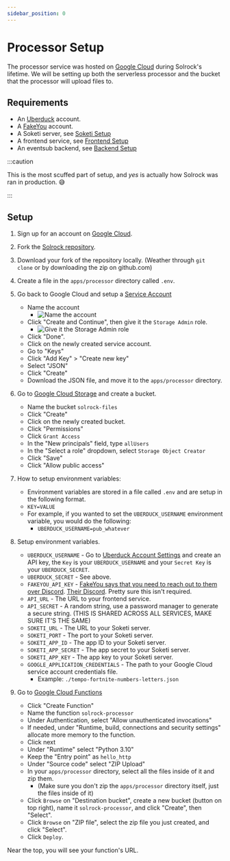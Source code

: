 ```yaml
---
sidebar_position: 0
---
```


# Processor Setup

The processor service was hosted on [Google Cloud](https://console.cloud.google.com/) during Solrock's lifetime. We will be setting up both the serverless processor and
the bucket that the processor will upload files to.

## Requirements

-   An [Uberduck](https://auth.uberduck.ai/en/signup) account.
-   A [FakeYou](https://fakeyou.com/signup) account.
-   A Soketi server, see [Soketi Setup](./Soketi-setup)
-   A frontend service, see [Frontend Setup](./frontend-setup)
-   An eventsub backend, see [Backend Setup](./backend-setup)

:::caution

This is the most scuffed part of setup, and _yes_ is actually how Solrock was ran in production. 😅

:::

## Setup

1. Sign up for an account on [Google Cloud](https://console.cloud.google.com/).
1. Fork the [Solrock repository](https://github.com/mmattDonk/AI-TTS-Donations/fork).
1. Download your fork of the repository locally. (Weather through `git clone` or by downloading the zip on github.com)
1. Create a file in the `apps/processor` directory called `.env`.
1. Go back to Google Cloud and setup a [Service Account](https://console.cloud.google.com/projectselector2/iam-admin/serviceaccounts?supportedpurview=project)

    - Name the account
        - ![Name the account](/img/screenshots/processor-setup/s1.png)
    - Click "Create and Continue", then give it the `Storage Admin` role.
        - ![Give it the Storage Admin role](/img/screenshots/processor-setup/s2.png)
    - Click "Done".
    - Click on the newly created service account.
    - Go to "Keys"
    - Click "Add Key" > "Create new key"
    - Select "JSON"
    - Click "Create"
    - Download the JSON file, and move it to the `apps/processor` directory.

1. Go to [Google Cloud Storage](https://console.cloud.google.com/storage/browser) and create a bucket.
    - Name the bucket `solrock-files`
    - Click "Create"
    - Click on the newly created bucket.
    - Click "Permissions"
    - Click `Grant Access`
    - In the "New principals" field, type `allUsers`
    - In the "Select a role" dropdown, select `Storage Object Creator`
    - Click "Save"
    - Click "Allow public access"
1. How to setup environment variables:
    - Environment variables are stored in a file called `.env` and are setup in the following format.
    - `KEY=VALUE`
    - For example, if you wanted to set the `UBERDUCK_USERNAME` environment variable, you would do the following:
        - `UBERDUCK_USERNAME=pub_whatever`
1. Setup environment variables.

    - `UBERDUCK_USERNAME` - Go to [Uberduck Account Settings](https://app.uberduck.ai/settings) and create an API key, the `Key` is your `UBERDUCK_USERNAME` and your
      `Secret Key` is your `UBERDUCK_SECRET`.
    - `UBERDUCK_SECRET` - See above.
    - `FAKEYOU_API_KEY` - [FakeYou says that you need to reach out to them over Discord](https://docs.fakeyou.com/#/). [Their Discord](https://discord.gg/H72KFXm). Pretty
      sure this isn't required.
    - `API_URL` - The URL to your frontend service.
    - `API_SECRET` - A random string, use a password manager to generate a secure string. (THIS IS SHARED ACROSS ALL SERVICES, MAKE SURE IT'S THE SAME)
    - `SOKETI_URL` - The URL to your Soketi server.
    - `SOKETI_PORT` - The port to your Soketi server.
    - `SOKETI_APP_ID` - The app ID to your Soketi server.
    - `SOKETI_APP_SECRET` - The app secret to your Soketi server.
    - `SOKETI_APP_KEY` - The app key to your Soketi server.
    - `GOOGLE_APPLICATION_CREDENTIALS` - The path to your Google Cloud service account credentials file.
        - Example: `./tempo-fortnite-numbers-letters.json`

1. Go to [Google Cloud Functions](https://console.cloud.google.com/functions)

    - Click "Create Function"
    - Name the function `solrock-processor`
    - Under Authentication, select "Allow unauthenticated invocations"
    - If needed, under "Runtime, build, connections and security settings" allocate more memory to the function.
    - Click next
    - Under "Runtime" select "Python 3.10"
    - Keep the "Entry point" as `hello_http`
    - Under "Source code" select "ZIP Upload"
    - In your `apps/processor` directory, select all the files inside of it and zip them.
        - (Make sure you don't zip the `apps/processor` directory itself, just the files inside of it)
    - Click `Browse` on "Destination bucket", create a new bucket (button on top right), name it `solrock-processor`, and click "Create", then "Select".
    - Click `Browse` on "ZIP file", select the zip file you just created, and click "Select".
    - Click `Deploy`.

Near the top, you will see your function's URL.
